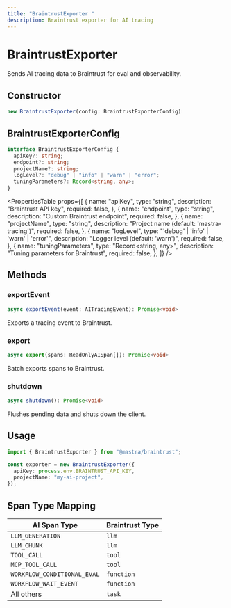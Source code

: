 ```yaml
---
title: "BraintrustExporter "
description: Braintrust exporter for AI tracing
---
```


# BraintrustExporter

Sends AI tracing data to Braintrust for eval and observability.

## Constructor

```typescript
new BraintrustExporter(config: BraintrustExporterConfig)
```

## BraintrustExporterConfig

```typescript
interface BraintrustExporterConfig {
  apiKey?: string;
  endpoint?: string;
  projectName?: string;
  logLevel?: "debug" | "info" | "warn" | "error";
  tuningParameters?: Record<string, any>;
}
```

<PropertiesTable
props={[
{
name: "apiKey",
type: "string",
description: "Braintrust API key",
required: false,
},
{
name: "endpoint",
type: "string",
description: "Custom Braintrust endpoint",
required: false,
},
{
name: "projectName",
type: "string",
description: "Project name (default: 'mastra-tracing')",
required: false,
},
{
name: "logLevel",
type: "'debug' | 'info' | 'warn' | 'error'",
description: "Logger level (default: 'warn')",
required: false,
},
{
name: "tuningParameters",
type: "Record<string, any>",
description: "Tuning parameters for Braintrust",
required: false,
},
]}
/>

## Methods

### exportEvent

```typescript
async exportEvent(event: AITracingEvent): Promise<void>
```

Exports a tracing event to Braintrust.

### export

```typescript
async export(spans: ReadOnlyAISpan[]): Promise<void>
```

Batch exports spans to Braintrust.

### shutdown

```typescript
async shutdown(): Promise<void>
```

Flushes pending data and shuts down the client.

## Usage

```typescript
import { BraintrustExporter } from "@mastra/braintrust";

const exporter = new BraintrustExporter({
  apiKey: process.env.BRAINTRUST_API_KEY,
  projectName: "my-ai-project",
});
```

## Span Type Mapping

| AI Span Type                | Braintrust Type |
| --------------------------- | --------------- |
| `LLM_GENERATION`            | `llm`           |
| `LLM_CHUNK`                 | `llm`           |
| `TOOL_CALL`                 | `tool`          |
| `MCP_TOOL_CALL`             | `tool`          |
| `WORKFLOW_CONDITIONAL_EVAL` | `function`      |
| `WORKFLOW_WAIT_EVENT`       | `function`      |
| All others                  | `task`          |
